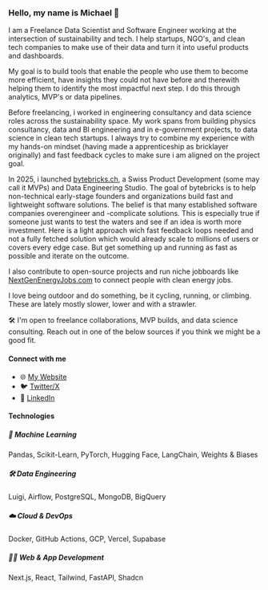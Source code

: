 ### Hello, my name is Michael 👋

I am a Freelance Data Scientist and Software Engineer working at the intersection of sustainability and tech. I help startups, NGO's, and clean tech companies to make use of their data and turn it into useful products and dashboards.

My goal is to build tools that enable the people who use them to become more efficient, have insights they could not have before and therewith helping them to identify the most impactful next step. I do this through analytics, MVP's or data pipelines.

Before freelancing, i worked in engineering consultancy and data science roles across the sustainability space. My work spans from building physics consultancy, data and BI engineering and in e-government projects, to data science in clean tech startups. I always try to combine my experience with my hands-on mindset (having made a apprenticeship as bricklayer originally) and fast feedback cycles to make sure i am aligned on the project goal.

In 2025, i launched [bytebricks.ch](https://bytebricks.ch?ref=githubReadme), a Swiss Product Development (some may call it MVPs) and Data Engineering Studio. The goal of bytebricks is to help non-technical early-stage founders and organizations build fast and lightweight software solutions. The belief is that many established software companies overengineer and -complicate solutions. This is especially true if someone just wants to test the waters and see if an idea is worth more investment. Here is a light approach wich fast feedback loops needed and not a fully fetched solution which would already scale to millions of users or covers every edge case. But get something up and running as fast as possible and iterate on the outcome.

I also contribute to open-source projects and run niche jobboards like [NextGenEnergyJobs.com](https://nextgenenergyjobs.com?ref=githubReadme) to connect people with clean energy jobs.

I love being outdoor and do something, be it cycling, running, or climbing. These are lately mostly slower, lower and with a strawler.

🛠️ I'm open to freelance collaborations, MVP builds, and data science consulting. Reach out in one of the below sources if you think we might be a good fit.

#### Connect with me

* 🌐 [My Website](https://michaelscheiwiller.com?ref=githubReadme)
* 🐦 [Twitter/X](https://twitter.com/mischeiwiller)
* 💼 [LinkedIn](https://www.linkedin.com/in/michael-scheiwiller-72086a1a0/)


#### Technologies

##### 🤖 Machine Learning

Pandas, Scikit-Learn, PyTorch, Hugging Face, LangChain, Weights & Biases

##### 🛠️ Data Engineering

Luigi, Airflow, PostgreSQL, MongoDB, BigQuery

##### ☁️ Cloud & DevOps

Docker, GitHub Actions, GCP, Vercel, Supabase

##### 🧑‍💻 Web & App Development

Next.js, React, Tailwind, FastAPI, Shadcn
